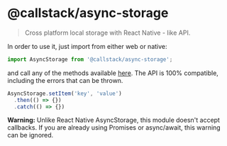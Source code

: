 @callstack/async-storage
==================================

> Cross platform local storage with React Native - like API.

In order to use it, just import from either web or native:

```js
import AsyncStorage from '@callstack/async-storage';
```

and call any of the methods available [here](https://facebook.github.io/react-native/docs/asyncstorage.html). The API is 100% compatible,
including the errors that can be thrown.

```js
AsyncStorage.setItem('key', 'value')
  .then(() => {})
  .catch(() => {})
```

**Warning:** Unlike React Native AsyncStorage, this module doesn't accept callbacks. If you are already using Promises or async/await, this warning can be ignored.
